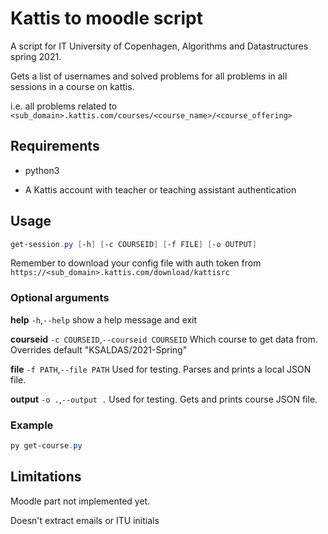 # Kattis to moodle script

A script for IT University of Copenhagen, Algorithms and Datastructures spring 2021.

Gets a list of usernames and solved problems for all problems in all sessions in a course on kattis.

i.e. all problems related to `<sub_domain>.kattis.com/courses/<course_name>/<course_offering>`

## Requirements

- python3

- A Kattis account with teacher or teaching assistant authentication

## Usage

```powershell
get-session.py [-h] [-c COURSEID] [-f FILE] [-o OUTPUT]
```

Remember to download your config file with auth token from `https://<sub_domain>.kattis.com/download/kattisrc`

### Optional arguments

**help** `-h`,`--help` show a help message and exit

**courseid** `-c COURSEID`,`--courseid COURSEID` Which course to get data from. Overrides default "KSALDAS/2021-Spring"

**file** `-f PATH`,`--file PATH` Used for testing. Parses and prints a local JSON file.

**output** `-o .`,`--output .` Used for testing. Gets and prints course JSON file.

### Example
```powershell
py get-course.py
```

## Limitations

Moodle part not implemented yet.

Doesn't extract emails or ITU initials
